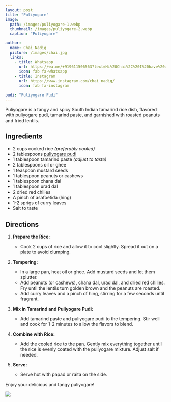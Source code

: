 ```yaml
---
layout: post
title: "Puliyogare"
image:
  path: /images/puliyogare-1.webp
  thumbnail: /images/puliyogare-2.webp
  caption: "Puliyogare"

author:
  name: Chai Nadig
  picture: /images/chai.jpg
  links:
    - title: Whatsapp
      url: https://wa.me/+919611506563?text=Hi%20Chai%2C%20I%20have%20a%20quick%20question%20about%20your%20Puliyogare%20recipe
      icon: fab fa-whatsapp
    - title: Instagram
      url: https://www.instagram.com/chai_nadig/
      icon: fab fa-instagram

pudi: "Puliyogare Pudi"
---
```


Puliyogare is a tangy and spicy South Indian tamarind rice dish, flavored with puliyogare pudi, tamarind paste, and garnished with roasted peanuts and fried lentils.

## Ingredients

- 2 cups cooked rice _(preferably cooled)_
- 2 tablespoons [puliyogare pudi](/rosies-recipes/pudi/puliyogare-pudi)
- 1 tablespoon tamarind paste _(adjust to taste)_
- 2 tablespoons oil or ghee
- 1 teaspoon mustard seeds
- 1 tablespoon peanuts or cashews
- 1 tablespoon chana dal
- 1 tablespoon urad dal
- 2 dried red chilies
- A pinch of asafoetida (hing)
- 1-2 sprigs of curry leaves
- Salt to taste

## Directions

1. **Prepare the Rice:**

   - Cook 2 cups of rice and allow it to cool slightly. Spread it out on a plate to avoid clumping.

2. **Tempering:**

   - In a large pan, heat oil or ghee. Add mustard seeds and let them splutter.
   - Add peanuts (or cashews), chana dal, urad dal, and dried red chilies. Fry until the lentils turn golden brown and the peanuts are roasted.
   - Add curry leaves and a pinch of hing, stirring for a few seconds until fragrant.

3. **Mix in Tamarind and Puliyogare Pudi:**

   - Add tamarind paste and puliyogare pudi to the tempering. Stir well and cook for 1-2 minutes to allow the flavors to blend.

4. **Combine with Rice:**

   - Add the cooled rice to the pan. Gently mix everything together until the rice is evenly coated with the puliyogare mixture. Adjust salt if needed.

5. **Serve:**
   - Serve hot with papad or raita on the side.

Enjoy your delicious and tangy puliyogare!

<img src="/rosies-recipes/images/puliyogare-2.webp">
